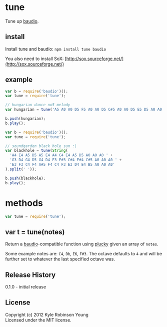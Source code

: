 # tune
Tune up [baudio](https://github.com/substack/baudio).

## install
Install tune and baudio: `npm install tune baudio`

You also need to install SoX:
[http://sox.sourceforge.net/](http://sox.sourceforge.net/)

## example

```js
var b = require('baudio')();
var tune = require('tune');

// hungarian dance no5 melody
var hungarian = tune('A5 A0 A0 D5 F5 A0 A0 D5 C#5 A0 A0 D5 E5 D5 A0 A0'.split(' '));

b.push(hungarian);
b.play();
```

```js
var b = require('baudio')();
var tune = require('tune');

// soundgarden black hole sun :|
var blackhole = tune(String(
  'A4 E4 A5 D5 A5 E4 A4 C4 E4 A5 D5 A0 A0 A0 ' +
  'G3 D4 G4 D5 G4 D4 E3 F#3 C#4 F#4 C#5 A0 A0 A0 ' +
  'E3 F3 C4 F4 A#5 F4 C4 F3 E3 D4 E4 B5 A0 A0 A0'
).split(' '));

b.push(blackhole);
b.play();
```

# methods

``` js
var tune = require('tune');
```

## var t = tune(notes)
Return a [baudio](http://github.com/substack/baudio)-compatible
function using [plucky](http://github.com/substack/plucky) given an array of
`notes`.

Some example notes are: `C4`, `Db`, `E6`, `F#3`. The octave defaults to `4` and
will be further set to whatever the last specified octave was.

## Release History
0.1.0 - initial release

## License
Copyright (c) 2012 Kyle Robinson Young  
Licensed under the MIT license.
